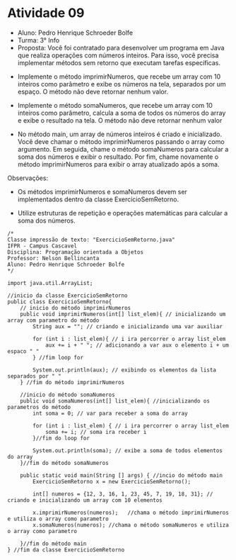 # Atividade 09

* Aluno: Pedro Henrique Schroeder Bolfe
* Turma: 3° Info 
* Proposta: Você foi contratado para desenvolver um programa em Java que realiza operações com números inteiros. Para isso, você precisa implementar métodos sem retorno que executam tarefas específicas. 

- Implemente o método imprimirNumeros, que recebe um array com 10 inteiros como parâmetro e exibe os números na tela, separados por um espaço. O método não deve retornar nenhum valor.

- Implemente o método somaNumeros, que recebe um array com 10 inteiros como parâmetro, calcula a soma de todos os números do array e exibe o resultado na tela. O método não deve retornar nenhum valor 

- No método main, um array de números inteiros é criado e inicializado. Você deve chamar o método imprimirNumeros passando o array como argumento. Em seguida, chame o método somaNumeros para calcular a soma dos números e exibir o resultado. Por fim, chame novamente o método imprimirNumeros para exibir o array atualizado após a soma.

Observações:
* Os métodos imprimirNumeros e somaNumeros devem ser implementados dentro da classe ExercicioSemRetorno.

* Utilize estruturas de repetição e operações matemáticas para calcular a soma dos números.

```
/*
Classe impressão de texto: "ExercicioSemRetorno.java"
IFPR - Campus Cascavel
Disciplina: Programação orientada a Objetos
Professor: Nelson Bellincanta
Aluno: Pedro Henrique Schroeder Bolfe
*/

import java.util.ArrayList;

//inicio da classe ExercicioSemRetorno
public class ExercicioSemRetorno{  
    // inicio do método imprimirNumeros
    public void imprimirNumeros(int[] list_elem){ // inicializando um array com parametro do método
        String aux = ""; // criando e inicializando uma var auxiliar

        for (int i : list_elem){ // i ira percorrer o array list_elem
            aux += i + " "; // adicionando a var aux o elemento i + um espaco " " 
        } //fim loop for

        System.out.println(aux); // exibindo os elementos da lista separados por " "
    } //fim do método imprimirNumeros

    //inicio do método somaNumeros
    public void somaNumeros(int[] list_elem){ //inicializando os parametros do método
        int soma = 0; // var para receber a soma do array

        for (int i : list_elem) { // i ira percorrer o array list_elem
            soma += i; // soma ira receber i
        }//fim do loop for
        
        System.out.println(soma); // exibe a soma de todos elementos do array
    }//fim do método somaNumeros

    public static void main(String [] args) { //incio do método main
        ExercicioSemRetorno x = new ExercicioSemRetorno();

        int[] numeros = {12, 3, 16, 1, 23, 45, 7, 19, 18, 31}; // criando e inicializando um array com 10 elementos

        x.imprimirNumeros(numeros);   //chama o método imprimirNumeros e utiliza o array como parametro
        x.somaNumeros(numeros); //chama o método somaNumeros e utiliza o array como parametro

    }//fim do método main
} //fim da classe ExercicioSemRetorno
